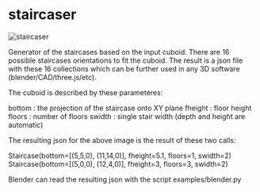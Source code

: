 # staircaser
![staircaser](/staircaser.png?raw=true)

Generator of the staircases based on the input cuboid. There are 16 possible
staircases orientations to fit the cuboid. The result is a json file with these
16 collections which can be further used in any 3D software
(blender/CAD/three.js/etc).

The cuboid is described by these parameteres:

bottom      : the projection of the staircase onto XY plane
fheight     : floor height
floors      : number of floors
swidth      : single stair width (depth and height are automatic)

The resulting json for the above image is the result of these two calls:

Staircase(bottom=[(5,5,0), (11,14,0)], fheight=5.1, floors=1, swidth=2)
Staircase(bottom=[(5,0,0), (12,4,0)], fheight=3, floors=3, swidth=2)

Blender can read the resulting json with the script examples/blender.py


